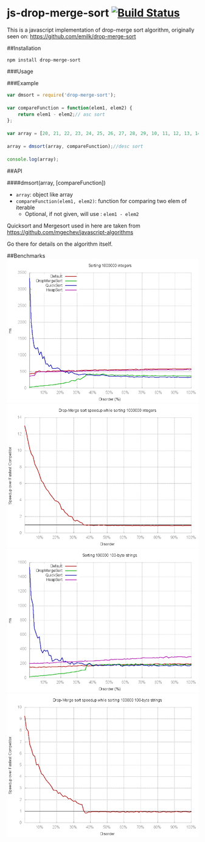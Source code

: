 # js-drop-merge-sort [![Build Status](https://travis-ci.org/Jooraz/js-drop-merge-sort.svg?branch=master)](https://travis-ci.org/Jooraz/js-drop-merge-sort)
This is a javascript implementation of drop-merge sort algorithm, originally seen on:
https://github.com/emilk/drop-merge-sort

##Installation
```
npm install drop-merge-sort
```

###Usage

###Example

``` javascript
var dmsort = require('drop-merge-sort');

var compareFunction = function(elem1, elem2) {
    return elem1 - elem2;// asc sort
};

var array = [20, 21, 22, 23, 24, 25, 26, 27, 28, 29, 10, 11, 12, 13, 14, 15, 16, 17, 18, 19];

array = dmsort(array, compareFunction);//desc sort

console.log(array);
```

##API

####dmsort(array, [compareFunction])
+ ```array```: object like array
+ ```compareFunction(elem1, elem2)```: function for comparing two elem of iterable
   + Optional, if not given, will use : ```elem1 - elem2```

Quicksort and Mergesort used in here are taken from https://github.com/mgechev/javascript-algorithms

Go there for details on the algorithm itself.

##Benchmarks
![Benchmark of sorting 1M integers](images/1000000_int.png)
![Speedup over fastest competitor for 1M integers](images/disorder_1000000_int.png)
![Benchmark of sorting 100k 100-byte strings](images/100000_string.png)
![Speedup over fastest competitor for 100k 100-byte strings](images/disorder_100000_string.png)